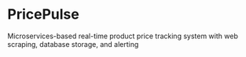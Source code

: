 # PricePulse
Microservices-based real-time product price tracking system with web scraping, database storage, and alerting
